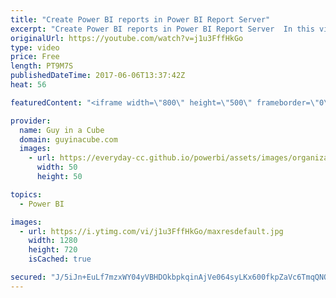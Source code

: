 ```yaml
---
title: "Create Power BI reports in Power BI Report Server"
excerpt: "Create Power BI reports in Power BI Report Server  In this video, I walk through the steps to create your Power BI Report in order to publish it to Power BI Report Server. This involves downloading and installing Power BI Desktop optimized for Power BI Report Server and connecting to Analysis Services"
originalUrl: https://youtube.com/watch?v=j1u3FffHkGo
type: video
price: Free
length: PT9M7S
publishedDateTime: 2017-06-06T13:37:42Z
heat: 56

featuredContent: "<iframe width=\"800\" height=\"500\" frameborder=\"0\" src=\"https://www.youtube.com/embed/j1u3FffHkGo\" allow=\"accelerometer; autoplay; encrypted-media; gyroscope; picture-in-picture\" allowfullscreen></iframe>"

provider:
  name: Guy in a Cube
  domain: guyinacube.com
  images:
    - url: https://everyday-cc.github.io/powerbi/assets/images/organizations/guyinacube.com-50x50.jpg
      width: 50
      height: 50

topics:
  - Power BI

images:
  - url: https://i.ytimg.com/vi/j1u3FffHkGo/maxresdefault.jpg
    width: 1280
    height: 720
    isCached: true

secured: "J/5iJn+EuLf7mzxWY04yVBHDOkbpkqinAjVe064syLKx600fkpZaVc6TmqQNOlQkK40bXVfJ6qn0vdOEaRRcRVYvpLJhdvcnB+Px3xc0SDRvuMHkRovFByWrQdIe01ofhC0fMy5kRH5R2wVgxNpqe9P7HiFUktd3fUWLvrlKlT4DF5U59egGkYN3TvtmXTjsFp5uPGxQGd3QSAztxW99tQSodY/V9ELqhpP1OjTV7SoT6nBgvBCZGfIhAe0Z7gsTLSDxMh7EK5wkiAutxOUpkWSFEgXATT3yAYkuxNdTiI0XEPMMEClVQSkOjQ78zv5Bg0sQvGAaJbkVwjjeVDxSqMNw6RTuXfV+1jRvNjUauGq4rBEmZUpyVxsjCTCfhMBd1/JiJ5Cc6BvbdoGZsBWaifzea3GFRe7G4R6R3EmkO0Y=;qyUnzrFDoaeuLqmx+QqzgA=="
---
```


